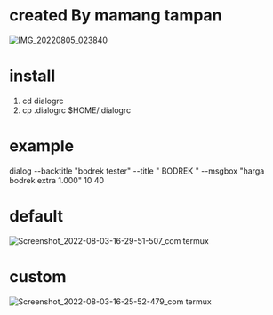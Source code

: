 # created By mamang tampan
![IMG_20220805_023840](https://user-images.githubusercontent.com/70370681/182930826-5a6138f4-8bd5-4c32-84fb-975136e77fda.jpg)

# install
1. cd dialogrc
2. cp .dialogrc $HOME/.dialogrc

# example
dialog --backtitle "bodrek tester" --title " BODREK " --msgbox "harga bodrek extra 1.000" 10 40

# default
![Screenshot_2022-08-03-16-29-51-507_com termux](https://user-images.githubusercontent.com/70370681/182562089-56b5387f-8569-4437-b850-e2511e63511a.jpg)

# custom
![Screenshot_2022-08-03-16-25-52-479_com termux](https://user-images.githubusercontent.com/70370681/182561777-2ccb0537-91f4-474d-8b19-7fc273328d64.jpg)

